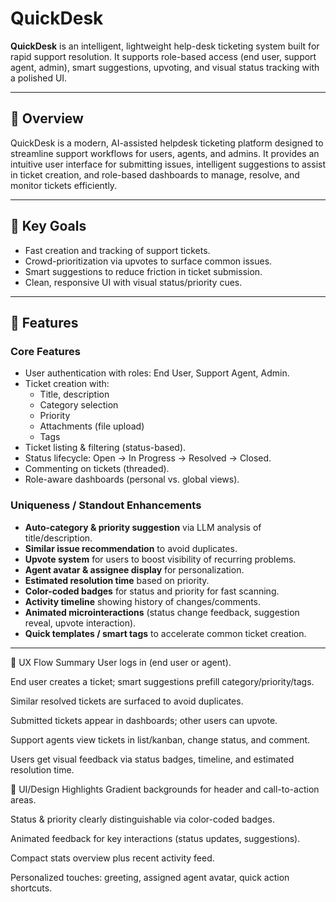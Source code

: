 # QuickDesk

**QuickDesk** is an intelligent, lightweight help-desk ticketing system built for rapid support resolution. It supports role-based access (end user, support agent, admin), smart suggestions, upvoting, and visual status tracking with a polished UI.

---

## 🌟 Overview
QuickDesk is a modern, AI-assisted helpdesk ticketing platform designed to streamline support workflows for users, agents, and admins. It provides an intuitive user interface for submitting issues, intelligent suggestions to assist in ticket creation, and role-based dashboards to manage, resolve, and monitor tickets efficiently.

---


## 🎯 Key Goals
- Fast creation and tracking of support tickets.
- Crowd-prioritization via upvotes to surface common issues.
- Smart suggestions to reduce friction in ticket submission.
- Clean, responsive UI with visual status/priority cues.

---

## 🚀 Features

### Core Features
- User authentication with roles: End User, Support Agent, Admin.
- Ticket creation with:
  - Title, description
  - Category selection
  - Priority
  - Attachments (file upload)
  - Tags
- Ticket listing & filtering (status-based).
- Status lifecycle: Open → In Progress → Resolved → Closed.
- Commenting on tickets (threaded).
- Role-aware dashboards (personal vs. global views).

### Uniqueness / Standout Enhancements
- **Auto-category & priority suggestion** via LLM analysis of title/description.
- **Similar issue recommendation** to avoid duplicates.
- **Upvote system** for users to boost visibility of recurring problems.
- **Agent avatar & assignee display** for personalization.
- **Estimated resolution time** based on priority.
- **Color-coded badges** for status and priority for fast scanning.
- **Activity timeline** showing history of changes/comments.
- **Animated microinteractions** (status change feedback, suggestion reveal, upvote interaction).
- **Quick templates / smart tags** to accelerate common ticket creation.

---

🧠 UX Flow Summary
User logs in (end user or agent).

End user creates a ticket; smart suggestions prefill category/priority/tags.

Similar resolved tickets are surfaced to avoid duplicates.

Submitted tickets appear in dashboards; other users can upvote.

Support agents view tickets in list/kanban, change status, and comment.

Users get visual feedback via status badges, timeline, and estimated resolution time.

🎨 UI/Design Highlights
Gradient backgrounds for header and call-to-action areas.

Status & priority clearly distinguishable via color-coded badges.

Animated feedback for key interactions (status updates, suggestions).

Compact stats overview plus recent activity feed.

Personalized touches: greeting, assigned agent avatar, quick action shortcuts.

